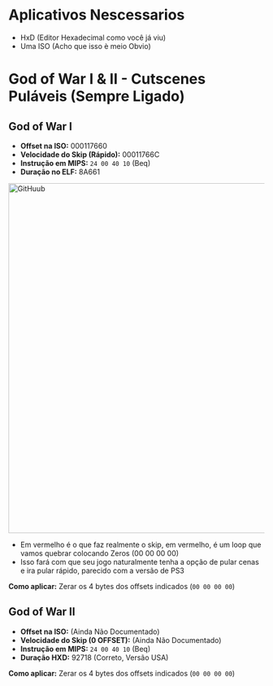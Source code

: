 # Aplicativos Nescessarios

- HxD (Editor Hexadecimal como você já viu)
- Uma ISO (Acho que isso è meio Obvio)


# God of War I & II - Cutscenes Puláveis (Sempre Ligado)

## God of War I
- **Offset na ISO:** 000117660
- **Velocidade do Skip (Rápido):** 00011766C
- **Instrução em MIPS:** `24 00 40 10` (Beq)
- **Duração no ELF:** 8A661

<img width="913" height="688" alt="GitHuub" src="https://github.com/user-attachments/assets/9953084e-4aee-47f2-887b-d22822058da6" />




- Em vermelho é o que faz realmente o skip, em vermelho, é um loop que vamos quebrar colocando Zeros (00 00 00 00)
- Isso fará com que seu jogo naturalmente tenha a opção de pular cenas e ira pular rápido, parecido com a versão de PS3

**Como aplicar:** Zerar os 4 bytes dos offsets indicados (`00 00 00 00`)

## God of War II 
- **Offset na ISO:** (Ainda Não Documentado)
- **Velocidade do Skip (0 OFFSET):** (Ainda Não Documentado)
- **Instrução em MIPS:** `24 00 40 10` (Beq)
- **Duração HXD:** 92718 (Correto, Versão USA)

**Como aplicar:** Zerar os 4 bytes dos offsets indicados (`00 00 00 00`)
